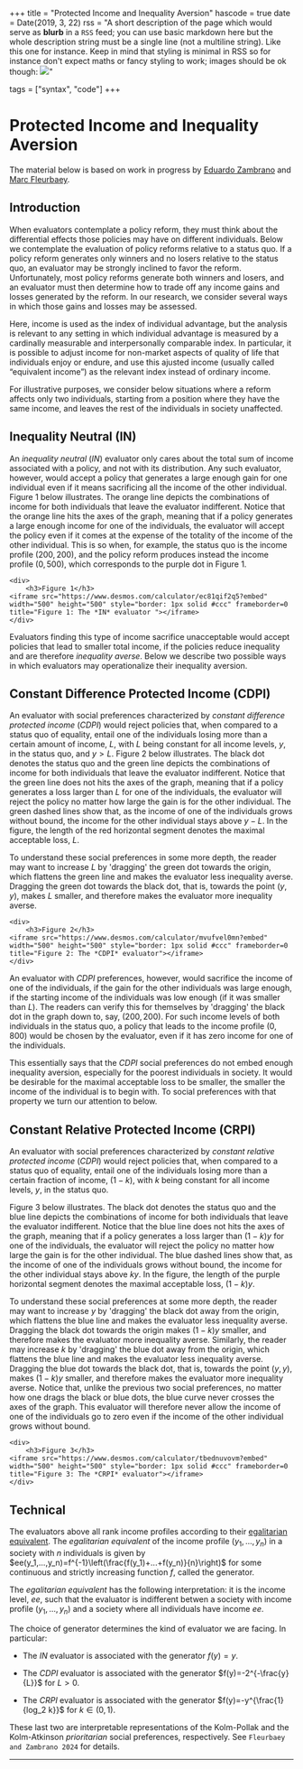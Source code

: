+++
title = "Protected Income and Inequality Aversion"
hascode = true
date = Date(2019, 3, 22)
rss = "A short description of the page which would serve as **blurb** in a `RSS` feed; you can use basic markdown here but the whole description string must be a single line (not a multiline string). Like this one for instance. Keep in mind that styling is minimal in RSS so for instance don't expect maths or fancy styling to work; images should be ok though: ![](https://upload.wikimedia.org/wikipedia/en/3/32/Rick_and_Morty_opening_credits.jpeg)"

tags = ["syntax", "code"]
+++


# Protected Income and Inequality Aversion
The material below is based on work in progress by [Eduardo Zambrano](https://eduardo-zambrano.github.io/) and [Marc Fleurbaey](https://sites.google.com/site/marcfleurbaey/Home).

## Introduction
When evaluators contemplate a policy reform, they must think about the differential effects those policies may have on different individuals. Below we contemplate the evaluation of policy reforms relative to a status quo. If a policy reform generates only winners and no losers relative to the status quo, an evaluator may be strongly inclined to favor the reform. Unfortunately, most policy reforms generate both winners and losers, and an evaluator must then determine how to trade off any income gains and losses generated by the reform. In our research, we consider several ways in which those gains and losses may be assessed. 

Here, income is used as the index of individual advantage, but the analysis is relevant to any setting in which individual advantage is measured by a cardinally measurable and interpersonally comparable index. In particular, it is possible to adjust income for non-market aspects of quality of life that individuals enjoy or endure, and use this ajusted income (usually called “equivalent income”) as the relevant index instead of ordinary income.

For illustrative purposes, we consider below situations where a reform affects only two individuals, starting from a position where they have the same income, and leaves the rest of the individuals in society unaffected. 

## Inequality Neutral (IN)
An *inequality neutral* (*IN*) evaluator only cares about the total sum of income associated with a policy, and not with its distribution. Any such evaluator, however, would accept a policy that generates a large enough gain for one individual even if it means sacrificing all the income of the other individual. Figure 1 below illustrates. The orange line depicts the combinations of income for both individuals that leave the evaluator indifferent. Notice that the orange line hits the axes of the graph, meaning that if a policy generates a large enough income for one of the individuals, the evaluator will accept the policy even if it comes at the expense of the totality of the income of the other individual. This is so when, for example, the status quo is the income profile $(200,200)$, and the policy reform produces instead the income profile $(0,500)$, which corresponds to the purple dot in Figure 1.   

~~~
<div>
    <h3>Figure 1</h3>
<iframe src="https://www.desmos.com/calculator/ec81qif2q5?embed" width="500" height="500" style="border: 1px solid #ccc" frameborder=0 title="Figure 1: The *IN* evaluator "></iframe>
</div>
~~~

Evaluators finding this type of income sacrifice unacceptable would accept policies that lead to smaller total income, if the policies reduce inequality and are therefore *inequality averse*. Below we describe two possible ways in which evaluators may operationalize their inequality aversion.

## Constant Difference Protected Income (CDPI)
An evaluator with social preferences characterized by *constant difference protected income* (*CDPI*) would reject policies that, when compared to a status quo of equality, entail one of the individuals losing more than a certain amount of income, $L$, with $L$ being constant for all income levels, $y$, in the status quo, and $y>L$. Figure 2 below illustrates. The black dot denotes the status quo and the green line depicts the combinations of income for both individuals that leave the evaluator indifferent. Notice that the green line does not hits the axes of the graph, meaning that if a policy generates a loss larger than $L$ for one of the individuals, the evaluator will reject the policy no matter how large the gain is for the other individual. The green dashed lines show that, as the income of one of the individuals grows without bound, the income for the other individual stays above $y-L$. In the figure, the length of the red horizontal segment denotes the maximal acceptable loss, $L$.

To understand these social preferences in some more depth, the reader may want to increase $L$ by 'dragging' the green dot towards the origin, which flattens the green line and makes the evaluator less inequality averse. Dragging the green dot towards the black dot, that is, towards the point $(y,y)$, makes $L$ smaller, and therefore makes the evaluator more inequality averse.

~~~
<div>
    <h3>Figure 2</h3>
<iframe src="https://www.desmos.com/calculator/mvufvel0mn?embed" width="500" height="500" style="border: 1px solid #ccc" frameborder=0 title="Figure 2: The *CDPI* evaluator"></iframe>
</div>
~~~

An evaluator with *CDPI* preferences, however, would sacrifice the income of one of the individuals, if the gain for the other individuals was large enough, if the starting income of the individuals was low enough (if it was smaller than $L$). The readers can verify this for themselves by 'dragging' the black dot in the graph down to, say, $(200,200)$. For such income levels of both individuals in the status quo, a policy that leads to the income profile $(0,800)$ would be chosen by the evaluator, even if it has zero income for one of the individuals. 

This essentially says that the *CDPI* social preferences do not embed enough inequality aversion, especially for the poorest individuals in society. It would be desirable for the maximal acceptable loss to be smaller, the smaller the income of the individual is to begin with. To social preferences with that property we turn our attention to below.

## Constant Relative Protected Income (CRPI)
An evaluator with social preferences characterized by *constant relative protected income* (*CDPI*) would reject policies that, when compared to a status quo of equality, entail one of the individuals losing more than a certain fraction of income, $(1-k)$, with $k$ being constant for all income levels, $y$, in the status quo.

Figure 3 below illustrates. The black dot denotes the status quo and the blue line depicts the combinations of income for both individuals that leave the evaluator indifferent. Notice that the blue line does not hits the axes of the graph, meaning that if a policy generates a loss larger than $(1-k)y$ for one of the individuals, the evaluator will reject the policy no matter how large the gain is for the other individual. The blue dashed lines show that, as the income of one of the individuals grows without bound, the income for the other individual stays above $ky$. In the figure, the length of the purple horizontal segment denotes the maximal acceptable loss, $(1-k)y$.

To understand these social preferences at some more depth, the reader may want to increase $y$ by 'dragging' the black dot away from the origin, which flattens the blue line and makes the evaluator less inequality averse. Dragging the black dot towards the origin makes $(1-k)y$ smaller, and therefore makes the evaluator more inequality averse. Similarly, the reader may increase $k$ by 'dragging' the blue dot away from the origin, which flattens the blue line and makes the evaluator less inequality averse. Dragging the blue dot towards the black dot, that is, towards the point $(y,y)$, makes $(1-k)y$ smaller, and therefore makes the evaluator more inequality averse. Notice that, unlike the previous two social preferences, no matter how one drags the black or blue dots, the blue curve never crosses the axes of the graph. This evaluator will therefore never allow the income of one of the individuals go to zero even if the income of the other individual grows without bound.

~~~
<div>
    <h3>Figure 3</h3>
<iframe src="https://www.desmos.com/calculator/tbednuvovm?embed" width="500" height="500" style="border: 1px solid #ccc" frameborder=0 title="Figure 3: The *CRPI* evaluator"></iframe>
</div>
~~~

## Technical
The evaluators above all rank income profiles according to their [egalitarian equivalent](https://en.wikipedia.org/wiki/Quasi-arithmetic_mean). The *egalitarian equivalent* of the income profile $(y_1,...,y_n)$ in a society with $n$ individuals is given by $ee(y_1,...,y_n)=f^{-1}\left(\frac{f(y_1)+...+f(y_n)}{n}\right)$ for some continuous and strictly increasing function $f$, called the generator. 

The *egalitarian equivalent* has the following interpretation: it is the income level, $ee$, such that the evaluator is indifferent betwen a society with income profile $(y_1,...,y_n)$ and a society where all individuals have income $ee$.

The choice of generator determines the kind of evaluator we are facing. In particular:

* The *IN* evaluator is associated with the generator $f(y)=y.$

* The *CDPI* evaluator is associated with the generator $f(y)=-2^{-\frac{y}{L}}$ for $L>0$.

* The *CRPI* evaluator is associated with the generator $f(y)=-y^{\frac{1}{log_2 k}}$  for $k\in(0,1)$.

These last two are interpretable representations of the Kolm-Pollak and the Kolm-Atkinson *prioritarian* social preferences, respectively. See `Fleurbaey and Zambrano 2024` for details.




---